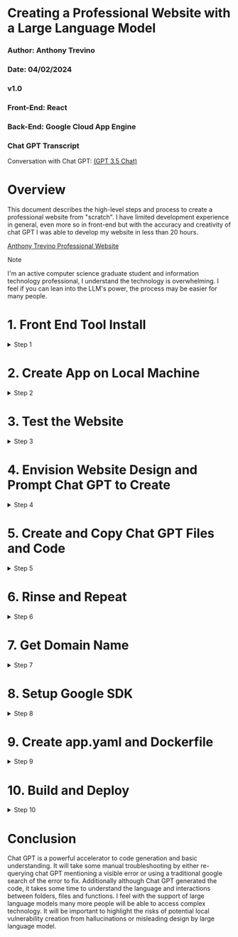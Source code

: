 # Creating a Professional Website with a Large Language Model
### Author: Anthony Trevino
### Date: 04/02/2024
### v1.0

### Front-End: React

### Back-End: Google Cloud App Engine

### Chat GPT Transcript 

Conversation with Chat GPT: [(GPT 3.5 Chat)](https://chat.openai.com/share/fe45e38d-fb69-48f2-81b9-faf032eeacdb)

# Overview

This document describes the high-level steps and process to create a professional website from "scratch". 
I have limited development experience in general, even more so in front-end but with the accuracy and creativity of chat GPT I was able to develop my website in less than 20 hours. 

[Anthony Trevino Professional Website](https://atrevino.net)

>[!NOTE]
> I'm an active computer science graduate student and information technology professional, I understand the technology is overwhelming. 
> I feel if you can lean into the LLM's power, the process may be easier for many people. 


# 1. Front End Tool Install
<details>
	<summary>Step 1</Summary>

**Tool:** React

**Reasoning:** For this project I selected to use React as it is widely used across the technology ecosystem today for front end applications. 
Additionally I wanted to learn a skill that could be applicable to my professional work and I had never taken the time to deep dive into understanding front development language and structure. 
Although this may be overkill for creating a professional website it was very fun to explore functionality with Chat GPT.

### 1.1
**Download Node: [Node.js](https://nodejs.org/en)**

</details>

# 2. Create App on Local Machine
<details>
	<summary>Step 2</Summary>

### 2.1
**Open command line interface to desired application file storage location**

### 2.2
Enter command to create the react app

```
npx create-react-app my-app
```

### 2.3 
**Understand the React application or Website folder and file structure**

Open file explorer or use command:

``` 
cd my-app
```

Website Folder (my-app/): 
- node_modules/: Contains all the project's npm dependencies.
- public/: Holds static files like the HTML file, images, and icons.
- src/: Contains your React component files, CSS, and JavaScript.
- package.json: A manifest file for managing project metadata and dependencies.
- README.md: A markdown file containing information about the project.

Website Driver Folder Files (src/):
- App.js: This is where you define your main App component. It's the heart of your React application.
- index.js: It's the JavaScript entry point. It renders your App component to the DOM.
- App.css: This file contains styles for your App component.
- index.css: Global styles for your application are defined here.


</details>

# 3. Test the Website
<details>
	<summary>Step 3</Summary>

### 3.1
Navigate using the command line to the website folder (my-app/)

### 3.2
Deploy the website locally with the command:
``` 
npm start
```

### 3.3
View Local Deployment

Navigate to [localHost](http://localhost:3000/)

### 3.4 
Stop the Website: Use ctrl+C to stop the program from running locally

>[!NOTE]
> If you close the command line instance without ending the program, the website is being hosted on your local machine until you shutdown the computer or end the process. You can navigate to the task manager and end the Node.js process to stop the program. 

</details>

# 4. Envision Website Design and Prompt Chat GPT to Create

<details>
	<summary>Step 4</Summary>

### 4.1
Define the structure and components of the website at a high level that you desire

### 4.2
Prompt Chat GPT (My Conversation):

```
Can you create a basic react app for a professional profile as simple as possible.

How would I format to have a picture in the top left name as title in the top center and skills on the right?
```

</details>

# 5. Create and Copy Chat GPT Files and Code
<details>
	<summary>Step 5</Summary>

Edit (my-app/) files (App.js) to recommended code from chat GPT

Re-deploy app and observe changes

</details>

# 6. Rinse and Repeat
<details>
	<summary>Step 6</Summary>

- Envision more features or functionality changes to the website and prompt Chat GPT for help to code
- Make changes to the local files and re-deploy the local website and view the changes 
- Once satisfied with the local deployment proceed to step 7 for internet setup

</details>

# 7. Get Domain Name

<details>
	<summary>Step 7</Summary>

Use domain provider to reserve or purchase desired domain name.

</details>

# 8. Setup Google SDK

<details>
	<summary>Step 8</Summary>

**Tool:** App Engine

**Reasoning:** For this project I selected to use AppEngine for deployment to minimize infrastructure setup complexity. 

### 8.1
Install google SDK within the (my-app/) folder

Download: [Install Google SDK Docs](https://cloud.google.com/sdk/docs/install-sdk)

### 8.2
Login to Google Cloud account with your credentials using the command:

```
gcloud auth login
```

### 8.3
Initialize the project using the command:

```
gcloud init
```

>[!NOTE}
> This is the Google Cloud SDK Terminal. When you installed the Google SDK a specific terminal client was installed. This specific client and Terminal must be used for gcloud commands.

</details>

# 9. Create app.yaml and Dockerfile
<details>
	<summary>Step 9</Summary>

### 9.1


- This file will tell Google cloud how to setup your website infrastructure
- Suggestion: Prompt chat GPT to help create one

Example: app.yaml

```
runtime: nodejs

env: flex

handlers:
  - url: /static
    static_dir: static
    http_headers:
      Cache-Control: public, max-age=604800
```

### 9.2

Example: Dockerfile
- This file will tell Google cloud how to setup your website infrastructure
- Suggestion: Prompt chat GPT to help create one

```
# Use the official lightweight Node.js 12 image.
# https://hub.docker.com/_/node
FROM node:12-slim

# Create and change to the app directory.
WORKDIR /usr/src/app

# Copy application dependency manifests to the container image.
# A wildcard is used to ensure both package.json AND package-lock.json are copied.
# Copying this separately prevents re-running npm install on every code change.
COPY package*.json ./

# Install production dependencies.
RUN npm install --only=production

# Copy local code to the container image.
COPY . ./

# Run the web service on container startup.
CMD [ "npm", "start" ]
```

</details>

# 10. Build and Deploy

<details>
	<summary>Step 10</Summary>



### 10.1 

Package your application for deployment with the command line at (my-app/) using the command:

```
npm run build
```

### 10.2

Open the Google SDK Terminal and deploy your application to Google App Engine using the command:

```
gcloud app deploy
```

### 10.3

Navigate to Google Console and view deployment and costs.

[Google App Engine](https://console.cloud.google.com/appengine/)

>[!Note]
> Navigate to Settings and Disable Application 
> - Pause all Cost and Compute 


### 10.4
Make changes to DNS settings for custom addresses.
- Google App engine > Settings >  Custom Domains > Add Custom Domain
- Domain Provider > Add in CNAM and A, AAAA Data

</details>


# Conclusion

Chat GPT is a powerful accelerator to code generation and basic understanding. 
It will take some manual troubleshooting by either re-querying chat GPT mentioning a visible error or using a traditional google search of the error to fix.
Additionally although Chat GPT generated the code, it takes some time to understand the language and interactions between folders, files and functions. 
I feel with the support of large language models many more people will be able to access complex technology. 
It will be important to highlight the risks of potential local vulnerability creation from hallucinations or misleading design by large language model. 


